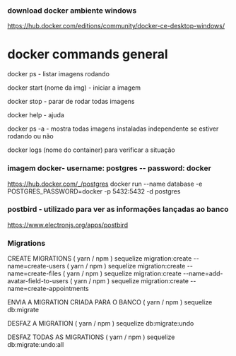 ### download docker ambiente windows

https://hub.docker.com/editions/community/docker-ce-desktop-windows/

# docker commands general

docker ps - listar imagens rodando

docker start (nome da img) - iniciar a imagem

docker stop - parar de rodar todas imagens

docker help - ajuda

docker ps -a - mostra todas imagens instaladas independente se
estiver rodando ou não

docker logs (nome do container) para verificar a situação

### imagem docker- username: postgres -- password: docker

https://hub.docker.com/_/postgres
docker run --name database -e POSTGRES_PASSWORD=docker -p 5432:5432 -d postgres

### postbird - utilizado para ver as informações lançadas ao banco

https://www.electronjs.org/apps/postbird

### Migrations

CREATE MIGRATIONS
( yarn / npm ) sequelize migration:create --name=create-users
( yarn / npm ) sequelize migration:create --name=create-files
( yarn / npm ) sequelize migration:create --name=add-avatar-field-to-users
( yarn / npm ) sequelize migration:create --name=create-appointments

ENVIA A MIGRATION CRIADA PARA O BANCO
( yarn / npm ) sequelize db:migrate

DESFAZ A MIGRATION
( yarn / npm ) sequelize db:migrate:undo

DESFAZ TODAS AS MIGRATIONS
( yarn / npm ) sequelize db:migrate:undo:all
